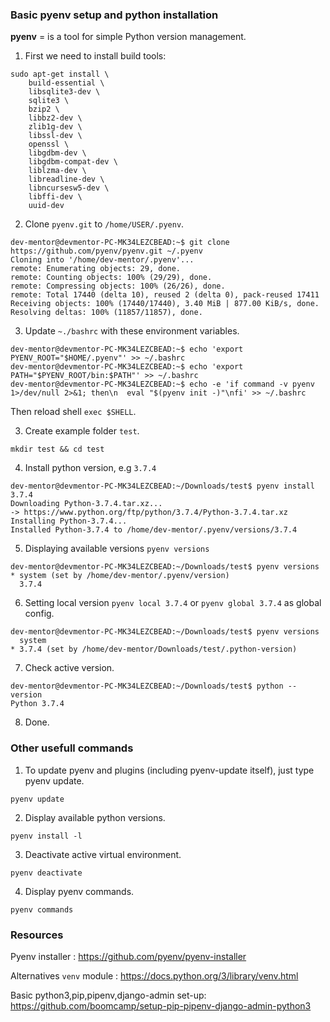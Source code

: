 ### Basic pyenv setup and python installation

**pyenv** = is a tool for simple Python version management.

1. First we need to install build tools:

```
sudo apt-get install \
    build-essential \
    libsqlite3-dev \
    sqlite3 \
    bzip2 \
    libbz2-dev \
    zlib1g-dev \
    libssl-dev \
    openssl \
    libgdbm-dev \
    libgdbm-compat-dev \
    liblzma-dev \
    libreadline-dev \
    libncursesw5-dev \
    libffi-dev \
    uuid-dev
```

2. Clone `pyenv.git` to `/home/USER/.pyenv`.

```
dev-mentor@devmentor-PC-MK34LEZCBEAD:~$ git clone https://github.com/pyenv/pyenv.git ~/.pyenv
Cloning into '/home/dev-mentor/.pyenv'...
remote: Enumerating objects: 29, done.
remote: Counting objects: 100% (29/29), done.
remote: Compressing objects: 100% (26/26), done.
remote: Total 17440 (delta 10), reused 2 (delta 0), pack-reused 17411
Receiving objects: 100% (17440/17440), 3.40 MiB | 877.00 KiB/s, done.
Resolving deltas: 100% (11857/11857), done.
```

3. Update `~./bashrc` with these environment variables. 

```
dev-mentor@devmentor-PC-MK34LEZCBEAD:~$ echo 'export PYENV_ROOT="$HOME/.pyenv"' >> ~/.bashrc
dev-mentor@devmentor-PC-MK34LEZCBEAD:~$ echo 'export PATH="$PYENV_ROOT/bin:$PATH"' >> ~/.bashrc
dev-mentor@devmentor-PC-MK34LEZCBEAD:~$ echo -e 'if command -v pyenv 1>/dev/null 2>&1; then\n  eval "$(pyenv init -)"\nfi' >> ~/.bashrc

```
Then reload shell `exec $SHELL`.

3. Create example folder `test`.

```
mkdir test && cd test
```

4. Install python version, e.g `3.7.4`

```
dev-mentor@devmentor-PC-MK34LEZCBEAD:~/Downloads/test$ pyenv install 3.7.4
Downloading Python-3.7.4.tar.xz...
-> https://www.python.org/ftp/python/3.7.4/Python-3.7.4.tar.xz
Installing Python-3.7.4...
Installed Python-3.7.4 to /home/dev-mentor/.pyenv/versions/3.7.4
```

5. Displaying available versions `pyenv versions`

```
dev-mentor@devmentor-PC-MK34LEZCBEAD:~/Downloads/test$ pyenv versions
* system (set by /home/dev-mentor/.pyenv/version)
  3.7.4
```

6. Setting local version `pyenv local 3.7.4` or `pyenv global 3.7.4` as global config.

```
dev-mentor@devmentor-PC-MK34LEZCBEAD:~/Downloads/test$ pyenv versions
  system
* 3.7.4 (set by /home/dev-mentor/Downloads/test/.python-version)
```

7. Check active version.

```
dev-mentor@devmentor-PC-MK34LEZCBEAD:~/Downloads/test$ python --version
Python 3.7.4
```

8. Done.

### Other usefull commands

1. To update pyenv and plugins (including pyenv-update itself), just type pyenv update.

```
pyenv update
```

2. Display available python versions.

```
pyenv install -l
```

3. Deactivate active virtual environment.

```
pyenv deactivate
```

4. Display pyenv commands.

```
pyenv commands
```

### Resources

Pyenv installer : https://github.com/pyenv/pyenv-installer

Alternatives `venv` module : https://docs.python.org/3/library/venv.html

Basic python3,pip,pipenv,django-admin set-up: https://github.com/boomcamp/setup-pip-pipenv-django-admin-python3

